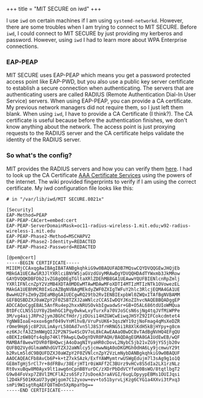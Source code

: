 +++
title = "MIT SECURE on iwd"
+++

I use `iwd` on certain machines if I am using `systemd-networkd`. However,
there are some troubles when I am trying to connect to MIT SECURE. Before
`iwd`, I could connect to MIT SECURE by just providing my kerberos and
password. However, using `iwd` I had to learn more about WPA Enterprise
connections.

### EAP-PEAP

MIT SECURE uses EAP-PEAP which means you get a password protected access point
like EAP-PWD, but you also use a public key server certificate to establish a
secure connection when authenticating. The servers that are authenticating
users are called RADIUS (Remote Authentication Dial-In User Service) servers.
When using EAP-PEAP, you can provide a CA certificate. My previous network
managers did not require them, so I just left them blank. When using `iwd`, I
have to provide a CA Certificate (I think?). The CA certificate is useful
because before the authentication finishes, we don't know anything about the
network. The access point is just proxying requests to the RADIUS server and
the CA certificate helps validate the identity of the RADIUS server.

### So what's the config?

MIT provides the RADIUS servers and how you can verify them
[here](https://kb.mit.edu/confluence/display/istcontrib/MIT+SECURE+Wireless+Certificate+Fingerprints).
I had to look up the CA Certificate [AAA Certificate
Services](https://www.tbs-certificates.co.uk/FAQ/en/Comodo_AAA_Certificate_Services.html)
using the powers of the internet. The wiki provided fingerprints to verify if I
am using the correct certificate. My iwd configuration file looks like this:

```
# in "/var/lib/iwd/MIT SECURE.8021x"

[Security]
EAP-Method=PEAP
EAP-PEAP-CACert=embed:cert
EAP-PEAP-ServerDomainMask=oc11-radius-wireless-1.mit.edu;w92-radius-wireless-1.mit.edu
EAP-PEAP-Phase2-Method=MSCHAPV2
EAP-PEAP-Phase2-Identity=REDACTED
EAP-PEAP-Phase2-Password=REDACTED

[@pem@cert]
-----BEGIN CERTIFICATE-----
MIIEMjCCAxqgAwIBAgIBATANBgkqhkiG9w0BAQUFADB7MQswCQYDVQQGEwJHQjEb
MBkGA1UECAwSR3JlYXRlciBNYW5jaGVzdGVyMRAwDgYDVQQHDAdTYWxmb3JkMRow
GAYDVQQKDBFDb21vZG8gQ0EgTGltaXRlZDEhMB8GA1UEAwwYQUFBIENlcnRpZmlj
YXRlIFNlcnZpY2VzMB4XDTA0MDEwMTAwMDAwMFoXDTI4MTIzMTIzNTk1OVowezEL
MAkGA1UEBhMCR0IxGzAZBgNVBAgMEkdyZWF0ZXIgTWFuY2hlc3RlcjEQMA4GA1UE
BwwHU2FsZm9yZDEaMBgGA1UECgwRQ29tb2RvIENBIExpbWl0ZWQxITAfBgNVBAMM
GEFBQSBDZXJ0aWZpY2F0ZSBTZXJ2aWNlczCCASIwDQYJKoZIhvcNAQEBBQADggEP
ADCCAQoCggEBAL5AnfRu4ep2hxxNRUSOvkbIgwadwSr+GB+O5AL686tdUIoWMQua
BtDFcCLNSS1UY8y2bmhGC1Pqy0wkwLxyTurxFa70VJoSCsN6sjNg4tqJVfMiWPPe
3M/vg4aijJRPn2jymJBGhCfHdr/jzDUsi14HZGWCwEiwqJH5YZ92IFCokcdmtet4
YgNW8IoaE+oxox6gmf049vYnMlhvB/VruPsUK6+3qszWY19zjNoFmag4qMsXeDZR
rOme9Hg6jc8P2ULimAyrL58OAd7vn5lJ8S3frHRNG5i1R8XlKdH5kBjHYpy+g8cm
ez6KJcfA3Z3mNWgQIJ2P2N7Sw4ScDV7oL8kCAwEAAaOBwDCBvTAdBgNVHQ4EFgQU
oBEKIz6W8Qfs4q8p74Klf9AwpLQwDgYDVR0PAQH/BAQDAgEGMA8GA1UdEwEB/wQF
MAMBAf8wewYDVR0fBHQwcjA4oDagNIYyaHR0cDovL2NybC5jb21vZG9jYS5jb20v
QUFBQ2VydGlmaWNhdGVTZXJ2aWNlcy5jcmwwNqA0oDKGMGh0dHA6Ly9jcmwuY29t
b2RvLm5ldC9BQUFDZXJ0aWZpY2F0ZVNlcnZpY2VzLmNybDANBgkqhkiG9w0BAQUF
AAOCAQEACFb8AvCb6P+k+tZ7xkSAzk/ExfYAWMymtrwUSWgEdujm7l3sAg9g1o1Q
GE8mTgHj5rCl7r+8dFRBv/38ErjHT1r0iWAFf2C3BUrz9vHCv8S5dIa2LX1rzNLz
Rt0vxuBqw8M0Ayx9lt1awg6nCpnBBYurDC/zXDrPbDdVCYfeU0BsWO/8tqtlbgT2
G9w84FoVxp7Z8VlIMCFlA2zs6SFz7JsDoeA3raAVGI/6ugLOpyypEBMs1OUIJqsi
l2D4kF501KKaU73yqWjgom7C12yxow+ev+to51byrvLjKzg6CYG1a4XXvi3tPxq3
smPi9WIsgtRqAEFQ8TmDn5XpNpaYbg==
-----END CERTIFICATE-----
```
